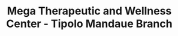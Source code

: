 ---
title: "Mega Therapeutic and Wellness Center - Tipolo Mandaue Branch"
url: /mandaue/mega-therapeutic-and-wellness-center-tipolo-mandaue-branch/
shop: massage
---